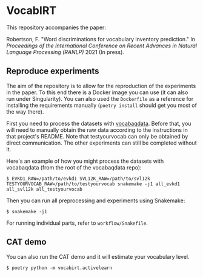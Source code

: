 # VocabIRT

This repository accompanies the paper:

Robertson, F. "Word discriminations for vocabulary inventory prediction." In *Proceedings of the International Conference on Recent Advances in Natural Language Processing (RANLP)* 2021 (In press).

## Reproduce experiments

The aim of the repository is to allow for the reproduction of the experiments
in the paper. To this end there is a Docker image you can use (it can also run
under Singularity). You can also used the `Dockerfile` as a reference for
installing the requirements manually (`poetry install` should get you most of
the way there).

First you need to process the datasets with
[vocabaqdata](https://github.com/frankier/vocabaqdata). Before that, you will
need to manually obtain the raw data according to the instructions in that
project's README. Note that testyourvocab can only be obtained by direct
communication. The other experiments can still be completed without it.

Here's an example of how you might process the datasets with vocabaqdata (from the root of the vocabaqdata repo):

    $ EVKD1_RAW=/path/to/evkd1 SVL12K_RAW=/path/to/svl12k TESTYOURVOCAB_RAW=/path/to/testyourvocab snakemake -j1 all_evkd1 all_svl12k all_testyourvocab

Then you can run all preprocessing and experiments using Snakemake:

    $ snakemake -j1

For running individual parts, refer to `workflow/Snakefile`.

## CAT demo

You can also run the CAT demo and it will estimate your vocabulary level.

    $ poetry python -m vocabirt.activelearn
